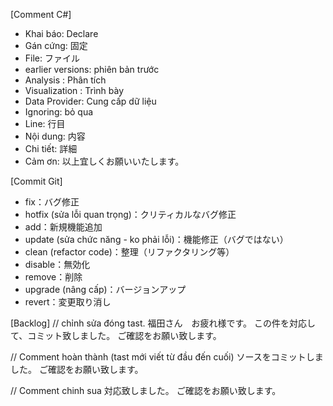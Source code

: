 [Comment C#]
- Khai báo:  Declare
- Gán cứng: 固定
- File: ファイル
- earlier versions: phiên bản trước
- Analysis : Phân tích
- Visualization : Trình bày
-  Data Provider: Cung cấp dữ liệu
-  Ignoring: bỏ qua
-  Line: 行目
-  Nội dung: 内容
-  Chi tiết: 詳細
- Cảm ơn: 以上宜しくお願いいたします。

[Commit Git]
-  fix：バグ修正
-  hotfix (sửa lỗi quan trọng)：クリティカルなバグ修正
-  add：新規機能追加
-  update (sửa chức năng - ko phải lỗi)：機能修正（バグではない）
-  clean (refactor code)：整理（リファクタリング等）
-  disable：無効化
-  remove：削除
-  upgrade (nâng cấp)：バージョンアップ
-  revert：変更取り消し

[Backlog]
// chỉnh sửa đóng tast.
 福田さん　お疲れ様です。
この件を対応して、コミット致しました。
ご確認をお願い致します。

// Comment hoàn thành
(tast mới viết từ đầu đến cuối)
	ソースをコミットしました。
	ご確認をお願い致します。

// Comment chinh sua
対応致しました。
ご確認をお願い致します。
